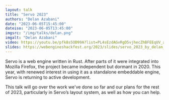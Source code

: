```yaml
---
layout: talk
title: "Servo 2023"
authors: "Delan Azabani"
date: "2023-06-05T15:45:00"
dateiso: "2023-06-05T13:45:00"
imgsrc: "/img/talks/delan.png"
imgalt: "Delan Azabani"
video: https://youtu.be/pfk8s5OD99A?list=PL4sEzdAGvRgD5vjhecZhBFEEqUV_a_rAD
slides: https://webengineshackfest.org/2023/slides/servo_2023_by_delan_azabani.pdf
---
```


Servo is a web engine written in Rust. After parts of it were integrated into Mozilla Firefox, the project became independent but dormant in 2020. This year, with renewed interest in using it as a standalone embeddable engine, Servo is returning to active development.

This talk will go over the work we've done so far and our plans for the rest of 2023, particularly in Servo’s layout system, as well as how you can help.

